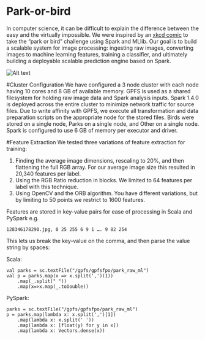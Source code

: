# Park-or-bird
In computer science, it can be difficult to explain the difference between the easy and the virtually impossible. We were inspired by an <a href="http://xkcd.com/1425/">xkcd comic</a> to take the “park or bird” challenge using Spark and MLlib. Our goal is to build a scalable system for image processing: ingesting raw images, converting images to machine learning features, training a classifier, and ultimately building a deployable scalable prediction engine based on Spark.

![Alt text](http://imgs.xkcd.com/comics/tasks.png "XKCD inspiration")

#Cluster Configuration
We have configured a 3 node cluster with each node having 10 cores and 8 GB of available memory. GPFS is used as a shared filesystem for holding raw image data and Spark analysis inputs. Spark 1.4.0 is deployed across the entire cluster to minimize network traffic for source files. Due to write affinity with GPFS, we execute all transformation and data preparation scripts on the appropriate node for the stored files. Birds were stored on a single node, Parks on a single node, and Other on a single node. Spark is configured to use 6 GB of memory per executor and driver.

#Feature Extraction
We tested three variations of feature extraction for training:
<ol>
<li>Finding the average image dimensions, rescaling to 20%, and then flattening the full RGB array. For our average image size this resulted in 20,340 features per label.
<li>Using the RGB Ratio reduction in blocks. We limited to 64 features per label with this technique.
<li>Using OpenCV and the ORB algorithm. You have different variations, but by limiting to 50 points we restrict to 1600 features.
</ol>

Features are stored in key-value pairs for ease of processing in Scala and PySpark e.g.

```
128346178290.jpg, 0 25 255 6 9 1 …. 9 82 254
```

This lets us break the key-value on the comma, and then parse the value string by spaces:

Scala:
```
val parks = sc.textFile("/gpfs/gpfsfpo/park_raw_ml")
val p = parks.map(x => x.split(',')(1))
	.map(_.split(" "))
	.map(x=>x.map(_.toDouble))
```

PySpark:
```
parks = sc.textFile("/gpfs/gpfsfpo/park_raw_ml")
p = parks.map(lambda x: x.split(',')[1])
	.map(lambda x: x.split(' '))
	.map(lambda x: [float(y) for y in x])
	.map(lambda x: Vectors.dense(x))
```

